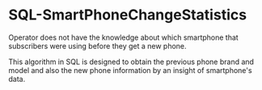 # SQL-SmartPhoneChangeStatistics

Operator does not have the knowledge about which smartphone that subscribers were using before they get a new phone. 

This algorithm in SQL is designed to obtain the previous phone brand and model and also the new phone information by an insight of smartphone's data.
